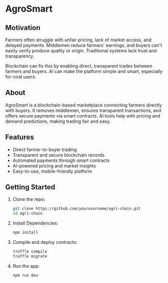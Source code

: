 # AgroSmart

## Motivation

Farmers often struggle with unfair pricing, lack of market access, and delayed payments. Middlemen reduce farmers' earnings, and buyers can't easily verify produce quality or origin. Traditional systems lack trust and transparency.

Blockchain can fix this by enabling direct, transparent trades between farmers and buyers. AI can make the platform simple and smart, especially for rural users.

## About

AgroSmart is a blockchain-based marketplace connecting farmers directly with buyers. It removes middlemen, ensures transparent transactions, and offers secure payments via smart contracts. AI tools help with pricing and demand predictions, making trading fair and easy.

## Features

- Direct farmer-to-buyer trading  
- Transparent and secure blockchain records  
- Automated payments through smart contracts  
- AI-powered pricing and market insights  
- Easy-to-use, mobile-friendly platform  

## Getting Started

1. Clone the repo:  
   ```bash
   git clone https://github.com/yourusername/agri-chain.git
   cd agri-chain

2. Install Dependencies:
   ```bash
   npm install

3. Compile and deploy contracts:
    ```bash
    truffle compile
    truffle migrate

4. Run the app:
    ```bash
    npm run dev
